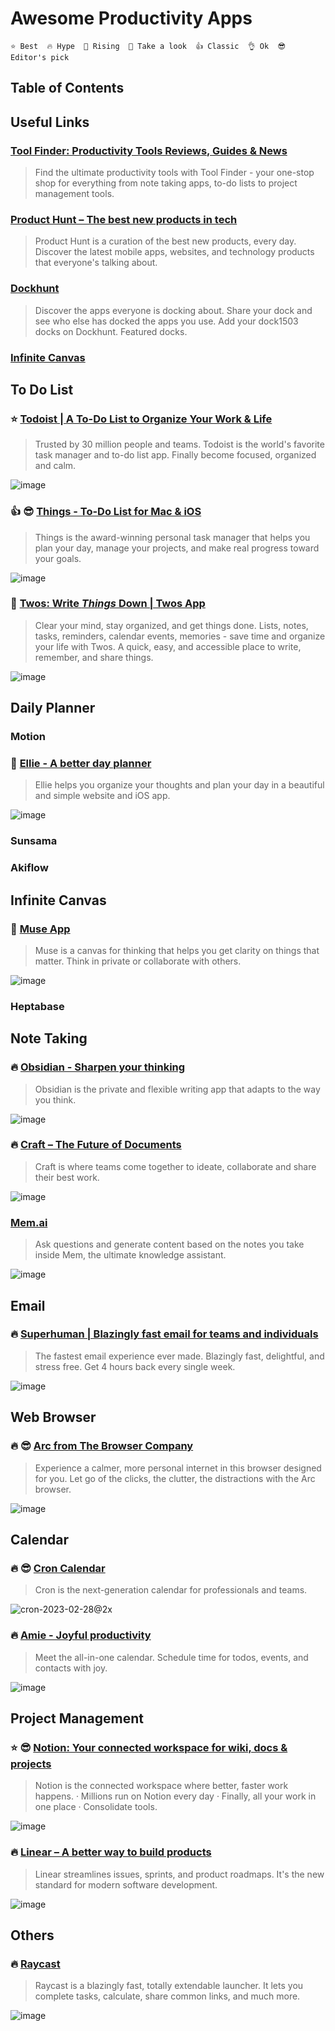 # Awesome Productivity Apps

```
⭐ Best  🔥 Hype  🚀 Rising  👀 Take a look  👍 Classic  👌 Ok  😎 Editor's pick
```

## Table of Contents

## Useful Links

### [Tool Finder: Productivity Tools Reviews, Guides & News](https://toolfinder.co/)
> Find the ultimate productivity tools with Tool Finder - your one-stop shop for everything from note taking apps, to-do lists to project management tools.

### [Product Hunt – The best new products in tech](https://www.producthunt.com/)
> Product Hunt is a curation of the best new products, every day. Discover the latest mobile apps, websites, and technology products that everyone&#x27;s talking about.

### [Dockhunt](https://www.dockhunt.com/)
> Discover the apps everyone is docking about. Share your dock and see who else has docked the apps you use. Add your dock1503 docks on Dockhunt. Featured docks.

### [Infinite Canvas](https://infinitecanvas.tools/)

## To Do List

### ⭐ [Todoist | A To-Do List to Organize Your Work & Life](https://todoist.com/)
> Trusted by 30 million people and teams. Todoist is the world's favorite task manager and to-do list app. Finally become focused, organized and calm.

![image](https://github.com/wonjunn/awesome-productivity-apps/assets/60861873/0d9f54b0-bae5-4d7b-b674-85e60bd02d1b)

### 👍 😎 [Things - To-Do List for Mac & iOS](https://culturedcode.com/things/)
> Things is the award-winning personal task manager that helps you plan your day, manage your projects, and make real progress toward your goals.

![image](https://github.com/wonjunn/awesome-productivity-apps/assets/60861873/2d8f7d21-290d-4c95-a3e7-2a39f9a626b5)

### 🚀 [Twos: Write *Things* Down | Twos App](https://www.twosapp.com/home)
> Clear your mind, stay organized, and get things done. Lists, notes, tasks, reminders, calendar events, memories - save time and organize your life with Twos. A quick, easy, and accessible place to write, remember, and share things.

![image](https://github.com/wonjunn/awesome-productivity-apps/assets/60861873/90a4f952-ac7a-463e-af77-1f62773c9923)


## Daily Planner

### Motion

### 👀 [Ellie - A better day planner](https://ellieplanner.com/)
> Ellie helps you organize your thoughts and plan your day in a beautiful and simple website and iOS app.

![image](https://github.com/wonjunn/awesome-productivity-apps/assets/60861873/515ebae1-1f98-4f12-921b-0b77e2d2e53d)


### Sunsama

### Akiflow

## Infinite Canvas

### 👀 [Muse App](https://museapp.com/)
> Muse is a canvas for thinking that helps you get clarity on things that matter. Think in private or collaborate with others.

![image](https://github.com/wonjunn/awesome-productivity-apps/assets/60861873/8e625b00-5814-48e5-b1d9-7704c1535fcb)


### Heptabase

## Note Taking

### 🔥 [Obsidian - Sharpen your thinking](https://obsidian.md/)
> Obsidian is the private and flexible writing app that adapts to the way you think.

![image](https://github.com/wonjunn/awesome-productivity-apps/assets/60861873/a9cca7b1-d8a1-4aaf-a7e0-63ea12dd923c)


### 🔥 [Craft – The Future of Documents](https://www.craft.do/)
> Craft is where teams come together to ideate, collaborate and share their best work.

![image](https://github.com/wonjunn/awesome-productivity-apps/assets/60861873/eb61a125-78a9-4969-a69b-6219370b0d9a)

### [Mem.ai](https://mem.ai/)
> Ask questions and generate content based on the notes you take inside Mem, the ultimate knowledge assistant.

![image](https://github.com/wonjunn/awesome-productivity-apps/assets/60861873/ca427149-5355-46a3-b145-6ba7b22551b7)

## Email

### 🔥 [Superhuman | Blazingly fast email for teams and individuals](https://superhuman.com/)
> The fastest email experience ever made. Blazingly fast, delightful, and stress free. Get 4 hours back every single week.

![image](https://github.com/wonjunn/awesome-productivity-apps/assets/60861873/464f6697-b97d-4e96-a50a-e5f26c169f2e)


## Web Browser

### 🔥 😎 [Arc from The Browser Company](https://arc.net/)
> Experience a calmer, more personal internet in this browser designed for you. Let go of the clicks, the clutter, the distractions with the Arc browser.

![image](https://github.com/wonjunn/awesome-productivity-apps/assets/60861873/e17f4994-be56-4413-b509-93653770e71b)


## Calendar

### 🔥 😎 [Cron Calendar](https://cron.com/)
> Cron is the next-generation calendar for professionals and teams.

![cron-2023-02-28@2x](https://github.com/wonjunn/awesome-productivity-apps/assets/60861873/c6ba4a24-4ee2-497f-839b-36d8938c7521)

### 🔥 [Amie - Joyful productivity](https://www.amie.so/)
> Meet the all-in-one calendar. Schedule time for todos, events, and contacts with joy.

![image](https://github.com/wonjunn/awesome-productivity-apps/assets/60861873/27bcbb8d-9c49-47e0-aabd-29822c2ba473)


## Project Management

### ⭐ 😎 [Notion: Your connected workspace for wiki, docs & projects](https://www.notion.so/)
> Notion is the connected workspace where better, faster work happens. · Millions run on Notion every day · Finally, all your work in one place · Consolidate tools.

![image](https://github.com/wonjunn/awesome-productivity-apps/assets/60861873/8ae5697e-e711-43f8-b82c-ae6532731ccb)

### 🔥 [Linear – A better way to build products](https://linear.app/)
> Linear streamlines issues, sprints, and product roadmaps. It's the new standard for modern software development.

![image](https://github.com/wonjunn/awesome-productivity-apps/assets/60861873/c4f65ccd-94a2-4a50-933e-11e334ecf9fc)

## Others

### 🔥 [Raycast](https://www.raycast.com/)
> Raycast is a blazingly fast, totally extendable launcher. It lets you complete tasks, calculate, share common links, and much more.

![image](https://github.com/wonjunn/awesome-productivity-apps/assets/60861873/6e32422a-5f1e-4e42-b074-0cf8102fc381)


